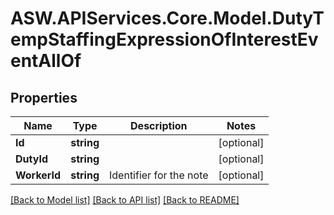 # ASW.APIServices.Core.Model.DutyTempStaffingExpressionOfInterestEventAllOf
## Properties

Name | Type | Description | Notes
------------ | ------------- | ------------- | -------------
**Id** | **string** |  | [optional] 
**DutyId** | **string** |  | [optional] 
**WorkerId** | **string** | Identifier for the note | [optional] 

[[Back to Model list]](../README.md#documentation-for-models) [[Back to API list]](../README.md#documentation-for-api-endpoints) [[Back to README]](../README.md)

